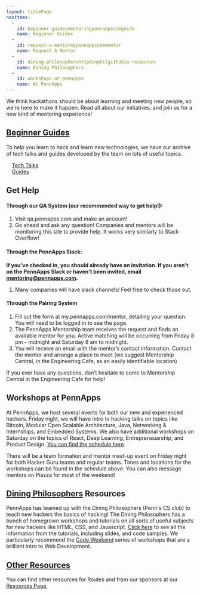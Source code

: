 ```yaml
---
layout: titlePage
navitems:
  -
    id: beginner-guidesmentoringpennappscomguide
    name: Beginner Guides
  -
    id: request-a-mentormypennappscommentor
    name: Request A Mentor
  -
    id: dining-philosophershttpdinphilgithubio-resources
    name: Dining Philosophers
  -
    id: workshops-at-pennapps
    name: At PennApps
---
```


We think hackathons should be about learning and meeting new people, so we’re here to make it happen. Read all about our initiatives, and join us for a new kind of mentoring experience!


## [Beginner Guides](//mentoring.pennapps.com/guide)
To help you learn to hack and learn new technologies, we have our archive of tech talks and guides developed by the team on lots of useful topics.

<div style="padding: 0px 15px" markdown="1">
<div class="row">
  <div class="col-sm-6">
    <a href="TechTalks" class="button">Tech Talks</a>
  </div>

  <div class="col-sm-6">
    <a href="guide" class="button">Guides</a>
  </div>
</div>
</div>

## Get Help

#### Through our QA System (our recommended way to get help!):

1. Visit qa.pennapps.com and make an account!
2. Go ahead and ask any question! Companies and mentors will be monitoring this site to provide help. It works very similarly to Stack Overflow!

#### Through the PennApps Slack:

**If you've checked in, you should already have an invitation. If you aren't on the PennApps Slack or haven't been invited, email mentoring@pennapps.com.**

1. Many companies will have slack channels! Feel free to check those out.

#### Through the Pairing System
1. Fill out the form at my.pennapps.com/mentor, detailing your question. You will need to be logged in to see the page.
2. The PennApps Mentorship team receives the request and finds an available mentor for you. Active matching will be occurring from Friday 8 pm - midnight and Saturday 8 am to midnight.
3. You will receive an email with the mentor’s contact information. Contact the mentor and arrange a place to meet (we suggest Mentorship Central, in the Engineering Cafe, as an easily identifiable location)

If you ever have any questions, don’t hesitate to come to Mentorship Central in the Engineering Cafe for help!

<!-- + **The mentorship pairing system will be live from Friday 8pm to Saturday 2am and from Saturday 8am to Sunday 2am. Please make sure to submit your mentor request during this time so that you will be successfully matched to a mentor.**

+ You submit a request online at [my.pennapps.com/mentor](//my.pennapps.com/mentor) detailing your question or issue. You will need to be logged in to see the page.

+ The PennApps Mentorship team receives the request and finds an available mentor that we believe fits your needs.

+ The Mentorship team sends you an email with the mentor's contact information.
Once you receive an email, please contact the mentor and arrange a place to meet. We suggest Mentorship Central, located in the Engineering Cafe (at area between Levine Hall and the Towne Building), as an easily identifiable location. If you have any questions, feel free to come to Mentorship Central and ask one of us for help.! -->

## Workshops at PennApps


At PennApps, we host several events for both our new and experienced hackers. Friday night, we will have intro to hacking talks on topics like Bitcoin, Modular Open Scalable Architecture, Java, Networking & Internships, and Embedded Systems. We also have additional workshops on Saturday on the topics of React, Deep Learning, Entrepreneuarship, and Product Design. [You can find the schedule here](https://wild-router-277.notion.site/PennApps-XXII-c2d841ea69374a4481f2da54e8f2ae95).

There will be a team formation and mentor meet-up event on Friday night for both Hacker Guru teams and regular teams. Times and locations for the workshops can be found in the schedule above. You can also message mentors on Piazza for most of the weekend!

## [Dining Philosophers](http://dinphil.github.io) Resources

PennApps has teamed up with the Dining Philosophers (Penn's CS club) to teach new hackers the basics of hacking! The Dining Philosophers has a bunch of homegrown workshops and tutorials on all sorts of useful subjects for new hackers like HTML, CSS, and Javascript. [Click here](http://dinphil.github.io) to see all the information from the tutorials, including slides, and code samples. We particularly recommend the [Code Weekend](//dinphil.github.io/code-weekend) series of workshops that are a brilliant intro to Web Development.

## [Other Resources](//pennapps.com/resources)

You can find other resources for Routes and from our sponsors at  our [Resources Page](//pennapps.com/resources).

<script markdown="1">
nav.registerCollapse($('#navbar'), function() {
  return $(window).width() <= 767;
});
nav.initializeCollapse();
</script>
